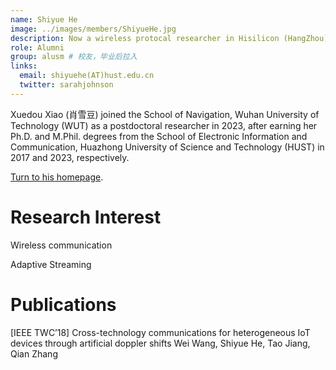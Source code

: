 ```yaml
---
name: Shiyue He
image: ../images/members/ShiyueHe.jpg
description: Now a wireless protocal researcher in Hisilicon (HangZhou)
role: Alumni
group: alusm # 校友，毕业后拉入
links:
  email: shiyuehe(AT)hust.edu.cn
  twitter: sarahjohnson
---
```


Xuedou Xiao (肖雪豆) joined the School of Navigation, Wuhan University of Technology (WUT) as a postdoctoral researcher in 2023, after earning her Ph.D. and M.Phil. degrees from the School of Electronic Information and Communication, Huazhong University of Science and Technology (HUST) in 2017 and 2023, respectively.

[Turn to his homepage](https://xxdhome.github.io/).

Research Interest
===
Wireless communication

Adaptive Streaming

Publications
===

[IEEE TWC’18] Cross-technology communications for heterogeneous IoT devices through artificial doppler shifts
Wei Wang, Shiyue He, Tao Jiang, Qian Zhang
